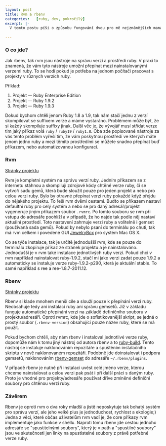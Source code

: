 ```yaml
---
layout: post
title: Rvm a rbenv
categories:   [ruby, dev, pokročilý]
excerpt: |-
  V tomto postu píši o způsobu fungování dvou pro mě nejznámějších manažerů Ruby verzí a prostředí.
  
---
```


### O co jde?

Jak rbenv, tak rvm jsou nástroje na správu verzí a prostředí ruby. V praxi to znamená, že vám tyto nástroje umožní přepínat mezi nainstalovanými verzemi ruby. To se hodí pokud je potřeba na jednom počítači pracovat s projekty v různych verzích ruby.

Příklad:

1. Projekt -- Ruby Enterprise Edition
2. Projekt -- Ruby 1.9.2
3. Projekt -- Ruby 1.9.3

Dokud bychom chtěli jenom Ruby 1.8 a 1.9, tak nám stačí jednu z verzí skompilovat se suffixem verze a máme vystaráno. Problémem může být, že si každý skompiluje suffixy jinak. Další věc je, že vývojář musí střídat verze tim jaký příkaz volá `ruby` / `ruby19` / `ruby1.8`. Oba zde popisované nástroje za vás tento problém vyřeší tím, že vám poskytnou prostředí ve kterých máte jenom jedno ruby a mezi těmito prostředími se můžete snadno přepínat buď příkazem, nebo automatizovanou konfigurací.

### Rvm
[Stránky projektu](http://beginrescueend.com/)

Rvm je kompletní systém na správu verzí ruby. Jedním příkazem se z internetu stáhnou a skompilují zdrojové kódy chtěné verze ruby, či se vytvoří sadu gemů, která bude sloužit pouze pro jeden projekt a nebo pro celou verzi ruby. Bylo by otravné přepínat verzi ruby pokaždé když přejdu do nějakého projektu. To řeší rvm dvěmi cestami. Budťo se příkazem nastaví defaultní ruby pro celý systém a nebo se pro daný adresář/projekt vygeneruje jiným příkazem soubor `.rvmrc`. Po tomto souboru se rvm při vstupu do adresáře poohlíží a v případě, že ho najde tak podle něj nastaví aktuální prostředí. Toto nastavení zahrnuje verzi ruby a volitelně i gemset (používaná sada gemů). Pokud by nebylo psaní do terminálu po chuti, tak má rvm celkem i povedené GUI [JewelryBox](http://unfiniti.com/software/mac/jewelrybox) pro systém Mac OS X.

Co se týče instalace, tak je určitě jednodušší rvm, kde se pouze do terminálu zkopíruje příkaz ze stránek projektu a je nainstalováno. Jednodušší je v rvm také instalace jednotlivých ruby verzí. Pokud chci v rvm například nainstalovat ruby-1.9.2, stačí mi jako verzi zadat pouze 1.9.2 a automaticky se instaluje verze ruby-1.9.2-p290, která je aktuální stable. To samé například s ree a ree-1.8.7-2011.12.

### Rbenv
[Stránky projektu](https://github.com/sstephenson/rbenv)

Rbenv si klade mnohem menší cíle a slouží pouze k přepínání verzí ruby. Neobsahuje tedy ani instalaci ruby ani správu gemsetů. Již v základu funguje automatické přepínání verzí na základě definičního souboru v projektu/adresáři. Oproti rvmrc, kde jde o sofistikovanější skript, se jedná o prostý soubor (`.rbenv-version`) obsahující pouze název ruby, které se má použít.

Pokud bychom chtěli, aby nám rbenv i instaloval jednotlivé verze ruby, dopomůže nám k tomu jiný nástroj od autora rbenv a to [ruby-build](https://github.com/sstephenson/ruby-build). Tento nástroj se instaluje naklonováním repozitáře a spuštěním instalačního skriptu v nově naklonovaném repozitáři. Podobně jde doinstalovat i podpora gemsetů, naklonováním [rbenv-gemset](https://github.com/jamis/rbenv-gemset) do adresáře `~/.rbenv/plugins`.

V případě rbenv je nutné při instalaci uvést celé jméno verze, kterou chceme nainstalovat a celou verzi pak psát i při další práci s daným ruby. Proto je vhodné pro projekty/adresáře používat dříve zmíněné definiční soubory pro chtěnou verzi ruby.

### Závěrem

Rbenv je oproti rvm o dva roky mladší a jistě neposkytuje tak bohatý systém pro správu verzí, ale jeho velké plus je jednoduchost, rychlost a ekologie;) Jedna z věcí, které občas uživatelům rvm vadí je, že core příkazy rvm implementuje jako funkce v shellu. Naproti tomu rbenv jde cestou jednoho adresáře se "spustitelnými soubory", který je v path a "spustilné soubory" jsou ve skutečnosti jen linky na spustistelné soubory z právě potřebné verze ruby.
